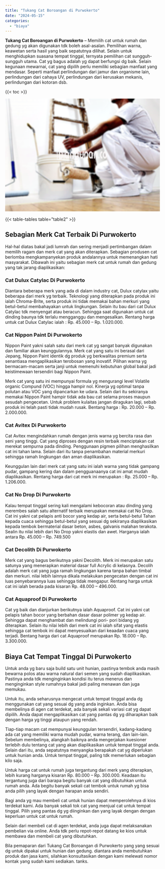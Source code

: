 ```yaml
---
title: "Tukang Cat Boroangan di Purwokerto"
date: "2024-05-15"
categories: 
  - "biaya"
---
```


**Tukang Cat Boroangan di Purwokerto** – Memilih cat untuk rumah dan gedung yg akan digunakan tdk boleh asal-asalan. Pemilihan warna, keawetan serta hasil yang baik sepatutnya dilihat. Selain untuk menghidupkan suasana tempat tinggal, ternyata pemilihan cat sungguh-sungguh utama. Cat yg bagus adalah yg dapat berfungsi dg baik. Selain kegunaan mewarnai, cat yang dipilih perlu memiliki sebagian manfaat yang mendasar. Seperti manfaat perlindungan dari jamur dan organisme lain, perlindungan dari cahaya UV, perlindungan dari kerusakan mekanis, perlindungan dari kotoran dsb.

{{< toc >}}

![Tukang Cat Boroangan di Purwokerto](/images/jasa-cat-murah33.png)

{{< table-tables table="table2" >}}

## Sebagian Merk Cat Terbaik Di Purwokerto

Hal-hal diatas bakal jadi lumrah dan sering menjadi pertimbangan dalam memilih ragam dan merk cat yang akan diterapkan. Sebagian produsen cat berlomba mengkampanyekan produk andalannya untuk memenangkan hati masyarakat. Dibawah ini yaitu sebagian merk cat untuk rumah dan gedung yang tak jarang diaplikasikan:

### Cat Dulux Catylac Di Purwokerto

Diantara beberapa merk yang ada di dalam industry cat, Dulux catylax yaitu beberapa dari merk yg terbaik. Teknologi yang diterapkan pada produk ini ialah Chroma-Brite, serta produk ini tidak memakai bahan merkuri yang betul-betul membahayakan untuk lingkungan. Selain itu bau dari cat Dulux Catylac tdk menyengat atau beracun. Sehingga saat digunakan untuk cat dinding baunya tdk terlalu mengganggu dan mengesalkan. Rentang harga untuk cat Dulux Catylac ialah : Rp. 45.000 – Rp. 1.020.000.

### Cat Nippon Paint Di Purwokerto

Nippon Paint yakni salah satu dari merk cat yg sangat banyak digunakan dan familiar akan keunggulannya. Merk cat yang satu ini berasal dari Jepang, Nippon Paint identik dg produk yg berkwalitas premium serta senantiasa mengaplikasikan terobosan yang inovatif. Pilihan warna yg bermacam-macam serta janji untuk memenuhi kebutuhan global bakal jadi keistimewaan tersendiri bagi Nippon Paint.

Merk cat yang satu ini mempunyai formula yg mengurangi level Volatile organic Compund (VOC) hingga hampir nol. Kinerja yg optimal tanpa polutan atau VOC yang dipancarkan ke udara. Selain dari itu sekiranya memakai Nippon Paint hampir tidak ada bau cat selama proses maupun sesudah pengecetan. Untuk problem kulaitas jangan diragukan lagi, sebab produk ini telah pasti tidak mudah rusak. Bentang harga : Rp. 20.000 – Rp. 2.000.000.

### Cat Avitex Di Purwokerto

Cat Avitex mengindahkan rumah dengan jenis warna yg bercita rasa dan seni yang tinggi. Cat yang diproses dengan resin terbaik menciptakan cat merekat sempurna pada dinding. Penggunaan pigmen pilihan menghasilkan cat ini tahan lama. Selain dari itu tanpa penambahan material merkuri sehingga ramah lingkungan dan aman diaplikasikan.

Keunggulan lain dari merk cat yang satu ini ialah warna yang tidak gampang pudar, gampang kering dan dalam pengguanaanya cat ini amat mudah diaplikasikan. Rentang harga dari cat merk ini merupakan : Rp. 25.000 – Rp. 1.206.000.

### Cat No Drop Di Purwokerto

Kalau tempat tinggal sering kali mengalami kebocoran atau dinding yang merembes salah satu alternatif terbaik merupakan memakai cat No Drop. Cat ini yakni cat pelapis anti bocor yang kedap air, serta betul-betul Tahan kepada cuaca sehingga betul-betul yang sesuai dg sekiranya diaplikasikan kepada tembok bermaterial dasar beton, asbes, galvanis malahan terakota. Sealin itu nilai lebih dari No Drop yakni elastis dan awet. Harganya ialah antara Rp. 45.000 – Rp. 749.500

### Cat Decolith Di Purwokerto

Merk cat yang bagus berikutnya yakni Decolith. Merk ini merupakan satu satunya yang menerapkan material dasar full Acrylic di kelasnya. Decolih adalah merk cat yang juga ramah lingkungan karena tanpa bahan timbal dan merkuri. nilai lebih lainnya dikala melakukan pengecatan dengan cat ini luas penyebarannya luas sehingga tidak mengapur. Rentang harga untuk cat ini ialah berada pada kisaran Rp. 48.000 – 496.000.

### Cat Aquaproof Di Purwokerto

Cat yg baik dan dianjurkan berikutnya ialah Aquaproof. Cat ini yakni cat pelapis tahan bocor yang berbahan dasar dasar polimer yg kedap air. Sehingga dapat menghambat dan melindungi pori- pori bidang yg diterapkan. Selain itu nilai lebih dari merk cat ini ialah sifat yang elastis sehingga cat tembok ini dapat menyesuaikan dari keaadan cuaca yang terjadi. Bentang harga dari cat Aquaproof merupakan Rp. 18.000 – Rp. 3.300.000.

## Biaya Cat Tempat Tinggal Di Purwokerto

Untuk anda yg baru saja build satu unit hunian, pastinya tembok anda masih bewarna polos atau warna natural dari semen yang sudah diaplikasikan. Pastinya anda tdk menginginkan kondisi itu terus menerus dan menginginkan style rumahnya bakal jadi paling menawan dan juga memukau.

Untuk itu, anda seharusnya mengecat untuk tempat tinggal anda dg menggunakan cat yang sesuai dg yang anda inginkan. Anda bisa membelinya di agen cat terdekat, ada banyak sekali variasi cat yg dapat dipilih. Anda dapat mengaplikasikan cat yang pantas dg yg diharapkan baik dengan harga yg tinggi ataupun yang rendah.

Tiap-tiap macam cat mempunyai keunggulan tersendiri, kadang-kadang ada cat yang memiliki warna mudah pudar, warna terang, dan lain-lain. Sebelum membelinya, alangkah baiknya anda mengerjakan kuesioner terlebih dulu tentang cat yang akan diaplikasikan untuk tempat tinggal anda. Selain dari itu, anda sepatutnya menyangka berapakah cat yg diperlukan untuk hunian anda. Untuk tempat tinggal, paling tdk memerlukan sebagian kilo saja.

Untuk harga cat untuk rumah juga tergantung dari merk yang diterapkan, lebih kurang harganya kisaran Rp. 80.000 – Rp. 300.000. Keadaan itu tergantung juga dari barapa begitu banyak cat yang dibutuhkan untuk rumah anda. Ada begitu banyak sekali cat tembok untuk rumah yg bisa anda pilih yang layak dengan harapan anda sendiri.

Bagi anda yg mau membeli cat untuk hunian dapat memperolehnya di kios terdekat kami. Ada banyak sekali tok cat yang menjual cat untuk tempat tinggal. Pilih yang pantas dg yg diinginkan dan yang layak dengan dengan keperluan untuk cat untuk rumah.

Selain dari membeli cat di agen terdekat, anda juga dapat melaksanakan pembelian via online. Anda tdk perlu repot-repot datang ke kios untuk membawa dan membeli cat yang dibutuhkan.

Bila pemaparan dari Tukang Cat Boroangan di Purwokerto yang yang sesuai dg untuk dipakai untuk hunian dan gedung. diantara anda membutuhkan produk dan jasa kami, silahkan konsultasikan dengan kami melewati nomor kontak yang sudah kami sediakan. tanks.
